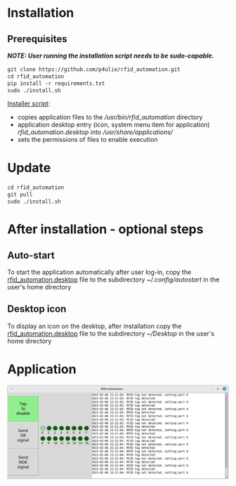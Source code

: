 # Installation

## Prerequisites

**_NOTE: User running the installation script needs to be sudo-capable._** 

```shell
git clone https://github.com/p4ulie/rfid_automation.git
cd rfid_automation
pip install -r requirements.txt
sudo ./install.sh
```

[Installer script](install.sh):
* copies application files to the _/usr/bin/rfid_automation_ directory
* application desktop entry (icon, system menu item for application) _rfid_automation.desktop_ into _/usr/share/applications/_
* sets the permissions of files to enable execution

# Update

```shell
cd rfid_automation
git pull
sudo ./install.sh
```

# After installation - optional steps

## Auto-start

To start the application automatically after user log-in, copy the [rfid_automation.desktop](rfid_automation.desktop) file to the subdirectory
_~/.config/autostart_ in the user's home directory

## Desktop icon

To display an icon on the desktop, after installation copy the [rfid_automation.desktop](rfid_automation.desktop) file to the subdirectory
_~/Desktop_ in the user's home directory

# Application

![Application window](docs/rfid_automation.png)
